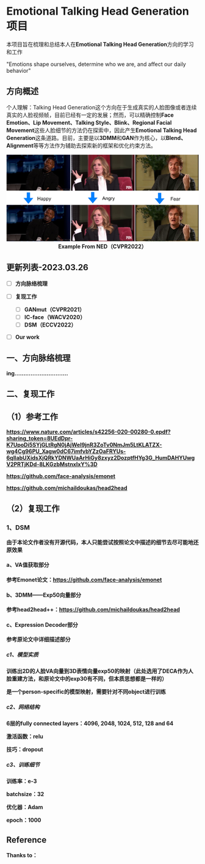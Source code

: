 # Emotional Talking Head Generation项目

本项目旨在梳理和总结本人在**Emotional Talking Head Generation**方向的学习和工作

"Emotions shape ourselves, determine who we are, and affect our daily behavior"

## 方向概述

个人理解：Talking Head Generation这个方向在于生成真实的人脸图像或者连续真实的人脸视频帧，目前已经有一定的发展；然而，可以精确控制**Face Emotion、Lip Movement、Talking Style、Blink、Regional Facial Movement**这些人脸细节的方法仍在探索中，因此产生**Emotional Talking Head Generation**这条道路。目前，主要是以**3DMM**和**GAN**作为核心，以**Blend、Alignment**等等方法作为辅助去探索新的框架和优化约束方法。



<div>			<!--块级封装-->
    <center>	<!--将图片和文字居中-->
    <img src="imgs/img1.png"
         alt="无法显示Example"
         style="zoom:2"/>
    <br>		<!--换行-->
    <b>
    Example	From NED（CVPR2022）<!--标题-->
    </center>
</div>




## 更新列表-2023.03.26

- [ ] 方向脉络梳理
- [ ] 复现工作
  - [ ] GANmut（CVPR2021）
  - [ ] IC-face（WACV2020）
  - [ ] DSM（ECCV2022）
- [ ] Our work



## 一、方向脉络梳理

**ing**..............................



## 二、复现工作

## （1）参考工作

https://www.nature.com/articles/s42256-020-00280-0.epdf?sharing_token=8UEdDpr-K7UpoDi5SYjGLtRgN0jAjWel9jnR3ZoTv0NmJm5LtKLATZX-wg4Cg96PU_Xagw0dC67imfvbYZzOaFRYUs-6qIlabUXidsXjQRkYDNWUaArHiGy8zxyz2DozptfHYg3G_HumDAHYUwgV2PRTjKDd-8LKGzbMstnxIxY%3D

https://github.com/face-analysis/emonet

https://github.com/michaildoukas/head2head

## （2）复现工作

### 1、DSM

由于本论文作者没有开源代码，本人只能尝试按照论文中描述的细节去尽可能地还原效果

#### a、VA值获取部分

参考Emonet论文：https://github.com/face-analysis/emonet

#### b、3DMM——Exp50向量部分

参考head2head++：https://github.com/michaildoukas/head2head

#### c、Expression Decoder部分

参考原论文中详细描述部分

##### c1、模型实质

训练出2D的人脸VA向量到3D表情向量exp50的映射（此处选用了DECA作为人脸重建方法，和原论文中的exp30有不同，但本质思想都是一样的）

是一个person-specific的模型映射，需要针对不同object进行训练

##### c2、网络结构

6层的fully connected layers：4096, 2048, 1024, 512, 128 and 64

激活函数：relu

技巧：dropout

##### c3、训练细节

训练率：e-3

batchsize：32

优化器：Adam

epoch：1000



## Reference

**Thanks to：**



